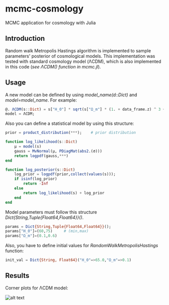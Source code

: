 # mcmc-cosmology
MCMC application for cosmology with Julia

## Introduction
Random walk Metropolis Hastings algorithm is implemented to sample parameters' posterior of cosmological models. This implementation was tested with standard
cosmology model (ΛCDM), which is also implemented in this code (*see ΛCDM() function in mcmc.jl*).

## Usage
A new model can be defined by using *model_name(d::Dict)* and *model=model_name*.
For example:

```julia
@. ΛCDM(s::Dict) = s["H_0"] * sqrt(s["Ω_m"] * (1. + data_frame.z) ^ 3 + 1. - s["Ω_m"]);
model = ΛCDM;
```

Also you can define a statistical model by using this structure:

```julia
prior = product_distribution(***);    # prior distribution

function log_likelihood(s::Dict)
    μ = model(s)
    gauss = MvNormal(μ, PDiagMat(abs2.(σ)))
    return logpdf(gauss,***)
end

function log_posterior(s::Dict)
    log_prior = logpdf(prior,collect(values(s)));
    if isinf(log_prior)
        return -Inf
    else
        return log_likelihood(s) + log_prior
    end
end
```

Model parameters must follow this structure *Dict{String,Tuple{Float64,Float64}}()*.

```julia
params = Dict{String,Tuple{Float64,Float64}}();
params["H_0"]=(60,75)     # (min,max)
params["Ω_m"]=(0.1,0.6)
```

Also, you have to define initial values for *RandomWalkMetropolisHastings* function:

```julia
init_val = Dict{String, Float64}("H_0"=>65.0,"Ω_m"=>0.1)
```
## Results
Corner plots for ΛCDM model:

![alt text](https://github.com/knozdogan/mcmc-cosmology/blob/master/model_%CE%9BCDM.png?raw=true)
